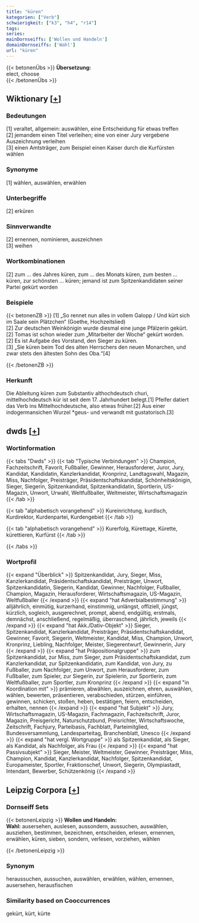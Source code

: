 ```yaml
---
title: "küren"
kategorien: ["Verb"]
schwierigkeit: ["k3", "h4", "r14"]
tags:
series:
mainDornseiffs: ['Wollen und Handeln']
domainDornseiffs: ['Wahl']
url: "küren"
---
```


{{< betonenÜbs >}}
**Übersetzung:**  
elect, choose  
{{< /betonenÜbs >}}

## Wiktionary [[+](https://de.wiktionary.org/wiki/küren)]

### Bedeutungen
[1] veraltet, allgemein: auswählen, eine Entscheidung für etwas treffen  
[2] jemandem einen Titel verleihen; eine von einer Jury vergebene Auszeichnung verleihen  
[3] einen Amtsträger, zum Beispiel einen Kaiser durch die Kurfürsten wählen  

### Synonyme
[1] wählen, auswählen, erwählen  

### Unterbegriffe
[2] erküren  

### Sinnverwandte
[2] ernennen, nominieren, auszeichnen  
[3] weihen  

### Wortkombinationen
[2] zum … des Jahres küren, zum … des Monats küren, zum besten … küren, zur schönsten … küren; jemand ist zum Spitzenkandidaten seiner Partei gekürt worden  

### Beispiele
{{< betonenZB >}}
[1] „So rennet nun alles in vollem Galopp / Und kürt sich im Saale sein Plätzchen“ (Goethe, Hochzeitslied)  
[2] Zur deutschen Weinkönigin wurde diesmal eine junge Pfälzerin gekürt.  
[2] Tomas ist schon wieder zum „Mitarbeiter der Woche“ gekürt worden.  
[2] Es ist Aufgabe des Vorstand, den Sieger zu küren.  
[3] „Sie küren beim Tod des alten Herrschers den neuen Monarchen, und zwar stets den ältesten Sohn des Oba.“[4]  

{{< /betonenZB >}}
### Herkunft
Die Ableitung küren zum Substantiv althochdeutsch churi, mittelhochdeutsch kür ist seit dem 17. Jahrhundert belegt.[1] Pfeifer datiert das Verb ins Mittelhochdeutsche, also etwas früher.[2] Aus einer indogermansichen Wurzel *geus- und verwandt mit gustatorisch.[3]  



## dwds [[+](https://www.dwds.de/wb/küren)]

### Wortinformation
{{< tabs "Dwds" >}}
{{< tab "Typische Verbindungen" >}}
Champion, Fachzeitschrift, Favorit, Fußballer, Gewinner, Herausforderer, Juror, Jury, Kandidat, Kandidatin, Kanzlerkandidat, Kronprinz, Landtagswahl, Magazin, Miss, Nachfolger, Preisträger, Präsidentschaftskandidat, Schönheitskönigin, Sieger, Siegerin, Spitzenkandidat, Spitzenkandidatin, Sportlerin, US-Magazin, Unwort, Urwahl, Weltfußballer, Weltmeister, Wirtschaftsmagazin
{{< /tab >}}

{{< tab "alphabetisch vorangehend" >}}
Kureinrichtung, kurdisch, Kurdirektor, Kurdenpartei, Kurdengebiet
{{< /tab >}}

{{< tab "alphabetisch vorangehend" >}}
Kurerfolg, Kürettage, Kürette, kürettieren, Kurfürst
{{< /tab >}}

{{< /tabs >}}

### Wortprofil
{{< expand "Überblick" >}} Spitzenkandidat, Jury, Sieger, Miss, Kanzlerkandidat, Präsidentschaftskandidat, Preisträger, Unwort, Spitzenkandidatin, Siegerin, Kandidat, Gewinner, Nachfolger, Fußballer, Champion, Magazin, Herausforderer, Wirtschaftsmagazin, US-Magazin, Weltfußballer {{< /expand >}}
{{< expand "hat Adverbialbestimmung" >}} alljährlich, einmütig, kurzerhand, einstimmig, unlängst, offiziell, jüngst, kürzlich, sogleich, ausgerechnet, prompt, abend, endgültig, erstmals, demnächst, anschließend, regelmäßig, überraschend, jährlich, jeweils {{< /expand >}}
{{< expand "hat Akk./Dativ-Objekt" >}} Sieger, Spitzenkandidat, Kanzlerkandidat, Preisträger, Präsidentschaftskandidat, Gewinner, Favorit, Siegerin, Weltmeister, Kandidat, Miss, Champion, Unwort, Kronprinz, Liebling, Nachfolger, Meister, Siegerentwurf, Gewinnerin, Jury {{< /expand >}}
{{< expand "hat Präpositionalgruppe" >}} zum Spitzenkandidat, zur Miss, zum Sieger, zum Präsidentschaftskandidat, zum Kanzlerkandidat, zur Spitzenkandidatin, zum Kandidat, von Jury, zu Fußballer, zum Nachfolger, zum Unwort, zum Herausforderer, zum Fußballer, zum Spieler, zur Siegerin, zur Spielerin, zur Sportlerin, zum Weltfußballer, zum Sportler, zum Kronprinz {{< /expand >}}
{{< expand "in Koordination mit" >}} prämieren, abwählen, auszeichnen, ehren, auswählen, wählen, bewerten, präsentieren, verabschieden, stürzen, einführen, gewinnen, schicken, stoßen, heben, bestätigen, feiern, entscheiden, erhalten, nennen {{< /expand >}}
{{< expand "hat Subjekt" >}} Jury, Wirtschaftsmagazin, US-Magazin, Fachmagazin, Fachzeitschrift, Juror, Magazin, Preisgericht, Naturschutzbund, Preisrichter, Wirtschaftswoche, Zeitschrift, Fachjury, Parteibasis, Fachblatt, Parteimitglied, Bundesversammlung, Landesparteitag, Branchenblatt, Unesco {{< /expand >}}
{{< expand "hat vergl. Wortgruppe" >}} als Spitzenkandidat, als Sieger, als Kandidat, als Nachfolger, als Frau {{< /expand >}}
{{< expand "hat Passivsubjekt" >}} Sieger, Meister, Weltmeister, Gewinner, Preisträger, Miss, Champion, Kandidat, Kanzlerkandidat, Nachfolger, Spitzenkandidat, Europameister, Sportler, Fraktionschef, Unwort, Siegerin, Olympiastadt, Intendant, Bewerber, Schützenkönig {{< /expand >}}

## Leipzig Corpora [[+](https://corpora.uni-leipzig.de/en/res?word=küren&corpusId=deu_newscrawl-public_2018)]

### Dornseiff Sets
{{< betonenLeipzig >}}
**Wollen und Handeln:**  
**Wahl:** ausersehen, auslesen, aussondern, aussuchen, auswählen, ausziehen, bestimmen, bezeichnen, entscheiden, erlesen, ernennen, erwählen, küren, sieben, sondern, verlesen, vorziehen, wählen  

{{< /betonenLeipzig >}}

### Synonym
heraussuchen, aussuchen, auswählen, erwählen, wählen, ernennen, ausersehen, herausfischen


### Similarity based on Cooccurrences
gekürt, kürt, kürte


